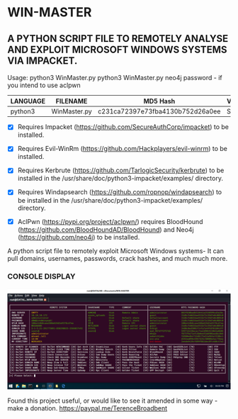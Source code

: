 # WIN-MASTER
## A PYTHON SCRIPT FILE TO REMOTELY ANALYSE AND EXPLOIT MICROSOFT WINDOWS SYSTEMS VIA IMPACKET.

Usage: python3 WinMaster.py
       python3 WinMaster.py neo4j password - if you intend to use aclpwn

| LANGUAGE  | FILENAME         | MD5 Hash                         | Version |
|------     |------            | -------                          | ----    |
| python3   | WinMaster.py     | c231ca72397e73fba4130b752d26a0ee | Sauna   |

- [x] Requires Impacket (https://github.com/SecureAuthCorp/impacket) to be installed.
- [x] Requires Evil-WinRm (https://github.com/Hackplayers/evil-winrm) to be installed.
- [x] Requires Kerbrute (https://github.com/TarlogicSecurity/kerbrute) to be installed in the /usr/share/doc/python3-impacket/examples/ directory.
- [x] Requires Windapsearch (https://github.com/ropnop/windapsearch) to be installed in the /usr/share/doc/python3-impacket/examples/ directory.

- [x] AclPwn (https://pypi.org/project/aclpwn/) requires BloodHound (https://github.com/BloodHoundAD/BloodHound) and Neo4j (https://github.com/neo4j) to be installed.
              
A python script file to remotely exploit Microsoft Windows systems- It can pull domains, usernames, passwords, crack hashes, and much much more.

### CONSOLE DISPLAY
![Screenshot](picture1.png)

Found this project useful, or would like to see it amended in some way - make a donation.
https://paypal.me/TerenceBroadbent

